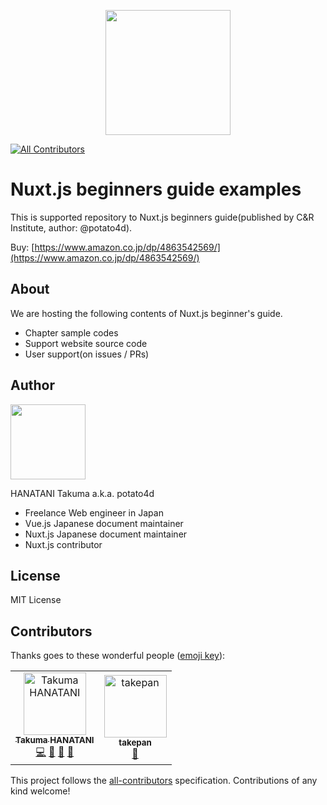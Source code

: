 <p align="center">
  <img src="https://user-images.githubusercontent.com/6993514/46728119-10f24c00-ccbd-11e8-96e5-4b01966ea66f.jpg" width="200">
</p>

[![All Contributors](https://img.shields.io/badge/all_contributors-2-orange.svg?style=flat-square)](#contributors)

# Nuxt.js beginners guide examples

This is supported repository to Nuxt.js beginners guide(published by C&R Institute, author: @potato4d).

Buy: [https://www.amazon.co.jp/dp/4863542569/](https://www.amazon.co.jp/dp/4863542569/)

## About

We are hosting the following contents of Nuxt.js beginner's guide.

- Chapter sample codes
- Support website source code
- User support(on issues / PRs)

## Author

<img src="https://github.com/potato4d.png" width="120">

HANATANI Takuma a.k.a. potato4d

- Freelance Web engineer in Japan
- Vue.js Japanese document maintainer
- Nuxt.js Japanese document maintainer
- Nuxt.js contributor

## License

MIT License

## Contributors

Thanks goes to these wonderful people ([emoji key](https://allcontributors.org/docs/en/emoji-key)):

<!-- ALL-CONTRIBUTORS-LIST:START - Do not remove or modify this section -->
<!-- prettier-ignore -->
<table><tr><td align="center"><a href="https://potato4d.me"><img src="https://avatars0.githubusercontent.com/u/6993514?v=4" width="100px;" alt="Takuma HANATANI"/><br /><sub><b>Takuma HANATANI</b></sub></a><br /><a href="https://github.com/potato4d/nuxt-beginners-guide/commits?author=potato4d" title="Code">💻</a> <a href="#maintenance-potato4d" title="Maintenance">🚧</a> <a href="https://github.com/potato4d/nuxt-beginners-guide/commits?author=potato4d" title="Documentation">📖</a> <a href="https://github.com/potato4d/nuxt-beginners-guide/issues?q=author%3Apotato4d" title="Bug reports">🐛</a></td><td align="center"><a href="https://github.com/takepan"><img src="https://avatars3.githubusercontent.com/u/2904207?v=4" width="100px;" alt="takepan"/><br /><sub><b>takepan</b></sub></a><br /><a href="https://github.com/potato4d/nuxt-beginners-guide/commits?author=takepan" title="Documentation">📖</a></td></tr></table>

<!-- ALL-CONTRIBUTORS-LIST:END -->

This project follows the [all-contributors](https://github.com/all-contributors/all-contributors) specification. Contributions of any kind welcome!
